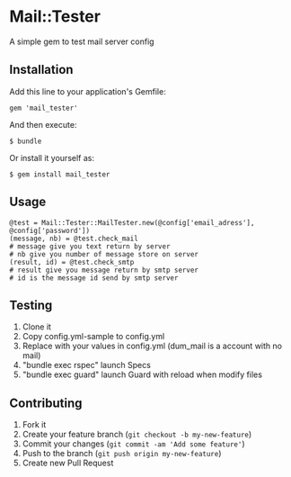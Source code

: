 # Mail::Tester

A simple gem to test mail server config

## Installation

Add this line to your application's Gemfile:

    gem 'mail_tester'

And then execute:

    $ bundle

Or install it yourself as:

    $ gem install mail_tester

## Usage

    @test = Mail::Tester::MailTester.new(@config['email_adress'], @config['password'])
    (message, nb) = @test.check_mail
    # message give you text return by server
    # nb give you number of message store on server
    (result, id) = @test.check_smtp
    # result give you message return by smtp server
    # id is the message id send by smtp server

## Testing

1. Clone it
2. Copy config.yml-sample to config.yml
3. Replace with your values in config.yml (dum_mail is a account with no mail)
4. "bundle exec rspec" launch Specs
5. "bundle exec guard" launch Guard with reload when modify files

## Contributing

1. Fork it
2. Create your feature branch (`git checkout -b my-new-feature`)
3. Commit your changes (`git commit -am 'Add some feature'`)
4. Push to the branch (`git push origin my-new-feature`)
5. Create new Pull Request

